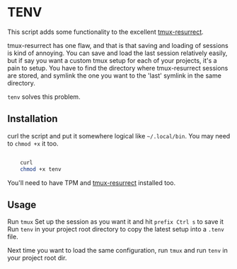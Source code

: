 # TENV

This script adds some functionality to the excellent [tmux-resurrect](https://github.com/tmux-plugins/tmux-resurrect).

tmux-resurrect has one flaw, and that is that saving and loading of sessions is kind of annoying. You can save and load the last session relatively easily, but if say you want a custom tmux setup for each of your projects, it's a pain to setup. You have to find the directory where tmux-resurrect sessions are stored, and symlink the one you want to the 'last' symlink in the same directory.

`tenv` solves this problem.

## Installation

curl the script and put it somewhere logical like `~/.local/bin`. You may need to `chmod +x` it too.

```bash

	curl
	chmod +x tenv
```

You'll need to have TPM and [tmux-resurrect](https://github.com/tmux-plugins/tmux-resurrect) installed too.

## Usage

Run `tmux`
Set up the session as you want it and hit `prefix Ctrl s` to save it
Run `tenv` in your project root directory to copy the latest setup into a `.tenv` file.

Next time you want to load the same configuration, run `tmux` and run `tenv` in your project root dir.
